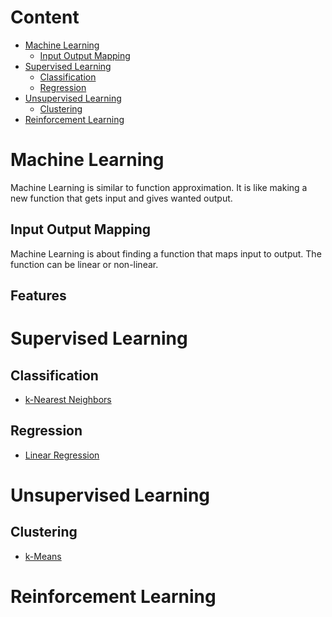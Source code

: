 # Content
- [Machine Learning](#machine-learning)
  - [Input Output Mapping](#input-output-mapping)
- [Supervised Learning](#supervised-learning)
  - [Classification](#classification)
  - [Regression](#regression)
- [Unsupervised Learning](#unsupervised-learning)
  - [Clustering](#clustering)
- [Reinforcement Learning](#reinforcement-learning)

# Machine Learning

Machine Learning is similar to function approximation.
It is like making a new function that gets input and gives wanted output.

## Input Output Mapping

Machine Learning is about finding a function that maps input to output.
The function can be linear or non-linear.

## Features

# Supervised Learning
## Classification
- [k-Nearest Neighbors](KNearestNeighbors.ipynb)
## Regression
- [Linear Regression](LinearRegression.ipynb)

# Unsupervised Learning
## Clustering
- [k-Means](KMeans.ipynb)

# Reinforcement Learning
